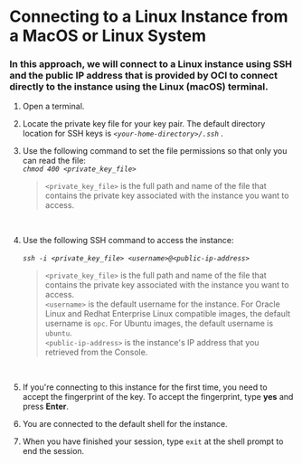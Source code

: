 # Connecting to a Linux Instance from a MacOS or Linux System

### In this approach, we will connect to a Linux instance using SSH and the public IP address that is provided by OCI to connect directly to the instance using the Linux (macOS) terminal.


1. Open a terminal.
    <br>
2. Locate the private key file for your key pair. The default directory location for SSH keys is *`<your-home-directory>/.ssh`* . 
    <br>

3. Use the following command to set the file permissions so that only you can read the file:
    <br>
    *``chmod 400 <private_key_file>``*
    <br>
    > ``<private_key_file>`` is the full path and name of the file that contains the private key associated with the instance you want to access.
    <br>
4. Use the following SSH command to access the instance:
    <br><br>
    *``ssh -i <private_key_file> <username>@<public-ip-address>``*
    <br>
    >`<private_key_file>` is the full path and name of the file that contains the private key associated with the instance you want to access.    <br>
    `<username>` is the default username for the instance. For Oracle Linux and Redhat Enterprise Linux compatible images, the default username is `opc`. For Ubuntu images, the default username is `ubuntu`. <br>
    `<public-ip-address>` is the instance's IP address that you retrieved from the Console.
    <br>
6. If you're connecting to this instance for the first time, you need to accept the fingerprint of the key. To accept the fingerprint, type **yes** and press **Enter**.
    <br>
7. You are connected to the default shell for the instance.
    <br>
8. When you have finished your session, type `exit` at the shell prompt to end the session.




